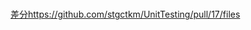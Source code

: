 #

[差分](https://github.com/stgctkm/UnitTesting/pull/17/files)https://github.com/stgctkm/UnitTesting/pull/17/files

